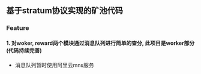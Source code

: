 ## 基于stratum协议实现的矿池代码

### Feature
#### 1. 对woker, reward两个模块通过消息队列进行简单的查分, 此项目是worker部分(代码持续完善)
- 消息队列暂时使用阿里云mns服务
